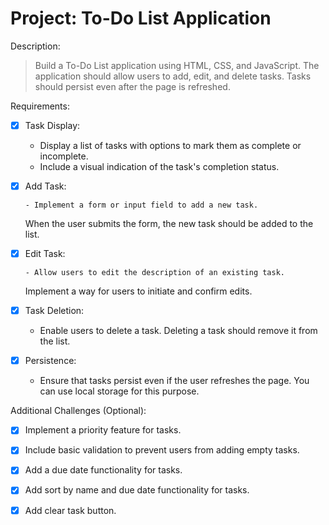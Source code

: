 # Project: To-Do List Application

Description:

> Build a To-Do List application using HTML, CSS, and JavaScript. The application should allow users to add, edit, and delete tasks. Tasks should persist even after the page is refreshed.

Requirements:

- [x] Task Display:

  - Display a list of tasks with options to mark them as complete or incomplete.
  - Include a visual indication of the task's completion status.

- [x] Add Task:

      - Implement a form or input field to add a new task.

  When the user submits the form, the new task should be added to the list.

- [x] Edit Task:

      - Allow users to edit the description of an existing task.

  Implement a way for users to initiate and confirm edits.

- [x] Task Deletion:

  - Enable users to delete a task. Deleting a task should remove it from the list.

- [x] Persistence:

  - Ensure that tasks persist even if the user refreshes the page. You can use local storage for this purpose.

Additional Challenges (Optional):

- [x] Implement a priority feature for tasks.

- [x] Include basic validation to prevent users from adding empty tasks.

- [x] Add a due date functionality for tasks.

- [x] Add sort by name and due date functionality for tasks.

- [x] Add clear task button.
